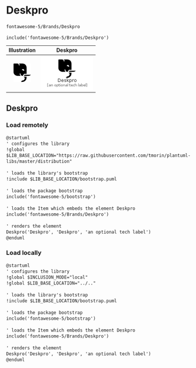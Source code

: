 # Deskpro


```text
fontawesome-5/Brands/Deskpro
```

```text
include('fontawesome-5/Brands/Deskpro')
```



| Illustration | Deskpro |
| :---: | :---: |
| ![illustration for Illustration](../../fontawesome-5/Brands/Deskpro.png) | ![illustration for Deskpro](../../fontawesome-5/Brands/Deskpro.Local.png) |




## Deskpro

### Load remotely
```plantuml
@startuml
' configures the library
!global $LIB_BASE_LOCATION="https://raw.githubusercontent.com/tmorin/plantuml-libs/master/distribution"

' loads the library's bootstrap
!include $LIB_BASE_LOCATION/bootstrap.puml

' loads the package bootstrap
include('fontawesome-5/bootstrap')

' loads the Item which embeds the element Deskpro
include('fontawesome-5/Brands/Deskpro')

' renders the element
Deskpro('Deskpro', 'Deskpro', 'an optional tech label')
@enduml
```

### Load locally
```plantuml
@startuml
' configures the library
!global $INCLUSION_MODE="local"
!global $LIB_BASE_LOCATION="../.."

' loads the library's bootstrap
!include $LIB_BASE_LOCATION/bootstrap.puml

' loads the package bootstrap
include('fontawesome-5/bootstrap')

' loads the Item which embeds the element Deskpro
include('fontawesome-5/Brands/Deskpro')

' renders the element
Deskpro('Deskpro', 'Deskpro', 'an optional tech label')
@enduml
```

